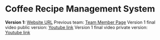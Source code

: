 # Coffee Recipe Management System

**Version 1:**
[Website URL](https://alien-traveler.github.io/cse110-fa22-group39/webapp/)
Previous team: [Team Member Page](admin/team.md)
Version 1 final video public version: [Youtube link](https://youtu.be/RhDT3CWEK6U)
Version 1 final video private version: [Youtube link](https://youtu.be/LgGZkp35zG4)
